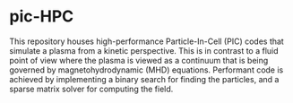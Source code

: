 # pic-HPC
This repository houses high-performance Particle-In-Cell (PIC) codes that simulate a plasma from a kinetic perspective. This is in contrast to a fluid point of view where the plasma is viewed as a continuum that is being governed by magnetohydrodynamic (MHD) equations. Performant code is achieved by implementing a binary search for finding the particles, and a sparse matrix solver for computing the field. 
